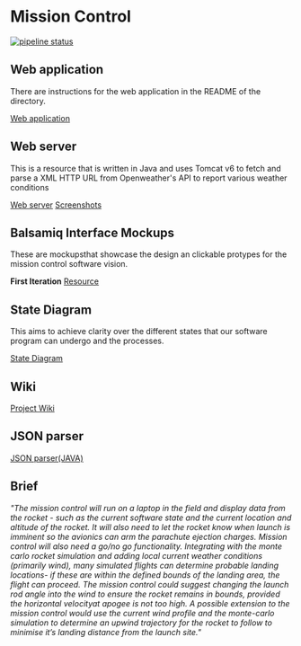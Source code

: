 # Mission Control
[![pipeline status](https://gitlab.ecs.vuw.ac.nz/course-work/engr300/2020/group12/group-12/badges/master/pipeline.svg)](https://gitlab.ecs.vuw.ac.nz/course-work/engr300/2020/group12/group-12/-/commits/master)


## Web application
There are instructions for the web application in the README of the directory.

[Web application](https://gitlab.ecs.vuw.ac.nz/course-work/engr300/2020/group12/group-12/-/tree/master/web_application)

## Web server
This is a resource that is written in Java and uses Tomcat v6 to fetch and parse a XML HTTP URL from Openweather's API to report various weather conditions

[Web server](https://gitlab.ecs.vuw.ac.nz/course-work/engr300/2020/group12/group-12/-/tree/master/webserver_resource)
[Screenshots](https://gitlab.ecs.vuw.ac.nz/course-work/engr300/2020/group12/group-12/-/tree/master/webserver_resource/Screenshots)

## Balsamiq Interface Mockups
These are mockupsthat showcase the design an clickable protypes for the mission control software vision.

**First Iteration**
[Resource](https://gitlab.ecs.vuw.ac.nz/course-work/engr300/2020/group12/group-12/-/wikis/Interface/Balsamiq%201st%20Iteration)

## State Diagram
This aims to achieve clarity over the different states that our software program can undergo and the processes.

[State Diagram](https://drive.google.com/file/d/1_ZkzZwD_k9JGtFkdzznK4hVx9MtQip8o/view?usp=sharing)

## Wiki
[Project Wiki](https://gitlab.ecs.vuw.ac.nz/course-work/engr300/2020/group12/group-12/-/wikis/home)

## JSON parser
[JSON parser(JAVA)](https://gitlab.ecs.vuw.ac.nz/course-work/engr300/2020/group12/group-12/-/tree/master/JSONparser)

## Brief

*"The mission control will run on a laptop in the field and display data from
the rocket - such as the current software state and the current location and
altitude of the rocket. It will also need to let the rocket know when launch is
imminent so the avionics can arm the parachute ejection charges. Mission control
will also need a go/no go functionality. Integrating with the monte carlo rocket
simulation and adding local current weather conditions (primarily wind), many
simulated flights can determine probable landing locations- if these are within
the defined bounds of the landing area, the flight can proceed. The mission
control could suggest changing the launch rod angle into the wind to ensure the
rocket remains in bounds, provided the horizontal velocityat apogee is not too
high. A possible extension to the mission control would use the current wind
profile and the monte-carlo simulation to determine an upwind trajectory for the
rocket to follow to minimise it’s landing distance from the launch site."*


